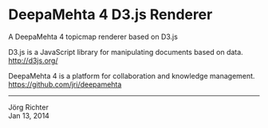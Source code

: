 
DeepaMehta 4 D3.js Renderer
===========================

A DeepaMehta 4 topicmap renderer based on D3.js

D3.js is a JavaScript library for manipulating documents based on data.  
<http://d3js.org/>

DeepaMehta 4 is a platform for collaboration and knowledge management.  
<https://github.com/jri/deepamehta>


------------
Jörg Richter  
Jan 13, 2014
